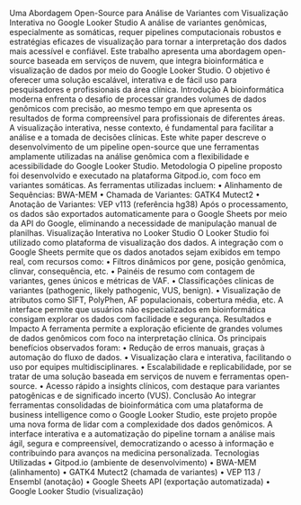 Uma Abordagem Open-Source para Análise de Variantes com Visualização Interativa no Google Looker Studio
A análise de variantes genômicas, especialmente as somáticas, requer pipelines computacionais robustos e estratégias eficazes de visualização para tornar a interpretação dos dados mais acessível e confiável. Este trabalho apresenta uma abordagem open-source baseada em serviços de nuvem, que integra bioinformática e visualização de dados por meio do Google Looker Studio. O objetivo é oferecer uma solução escalável, interativa e de fácil uso para pesquisadores e profissionais da área clínica.
Introdução
A bioinformática moderna enfrenta o desafio de processar grandes volumes de dados genômicos com precisão, ao mesmo tempo em que apresenta os resultados de forma compreensível para profissionais de diferentes áreas. A visualização interativa, nesse contexto, é fundamental para facilitar a análise e a tomada de decisões clínicas. Este white paper descreve o desenvolvimento de um pipeline open-source que une ferramentas amplamente utilizadas na análise genômica com a flexibilidade e acessibilidade do Google Looker Studio.
Metodologia
O pipeline proposto foi desenvolvido e executado na plataforma Gitpod.io, com foco em variantes somáticas. As ferramentas utilizadas incluem:
•	Alinhamento de Sequências: BWA-MEM
•	Chamada de Variantes: GATK4 Mutect2
•	Anotação de Variantes: VEP v113 (referência hg38)
Após o processamento, os dados são exportados automaticamente para o Google Sheets por meio da API do Google, eliminando a necessidade de manipulação manual de planilhas.
Visualização Interativa no Looker Studio
O Looker Studio foi utilizado como plataforma de visualização dos dados. A integração com o Google Sheets permite que os dados anotados sejam exibidos em tempo real, com recursos como:
•	Filtros dinâmicos por gene, posição genômica, clinvar, consequência, etc.
•	Painéis de resumo com contagem de variantes, genes únicos e métricas de VAF.
•	Classificações clínicas de variantes (pathogenic, likely pathogenic, VUS, benign).
•	Visualização de atributos como SIFT, PolyPhen, AF populacionais, cobertura média, etc.
A interface permite que usuários não especializados em bioinformática consigam explorar os dados com facilidade e segurança.
Resultados e Impacto
A ferramenta permite a exploração eficiente de grandes volumes de dados genômicos com foco na interpretação clínica. Os principais benefícios observados foram:
•	Redução de erros manuais, graças à automação do fluxo de dados.
•	Visualização clara e interativa, facilitando o uso por equipes multidisciplinares.
•	Escalabilidade e replicabilidade, por se tratar de uma solução baseada em serviços de nuvem e ferramentas open-source.
•	Acesso rápido a insights clínicos, com destaque para variantes patogênicas e de significado incerto (VUS).
Conclusão
Ao integrar ferramentas consolidadas de bioinformática com uma plataforma de business intelligence como o Google Looker Studio, este projeto propõe uma nova forma de lidar com a complexidade dos dados genômicos. A interface interativa e a automatização do pipeline tornam a análise mais ágil, segura e compreensível, democratizando o acesso à informação e contribuindo para avanços na medicina personalizada.
Tecnologias Utilizadas
•	Gitpod.io (ambiente de desenvolvimento)
•	BWA-MEM (alinhamento)
•	GATK4 Mutect2 (chamada de variantes)
•	VEP 113 / Ensembl (anotação)
•	Google Sheets API (exportação automatizada)
•	Google Looker Studio (visualização)

